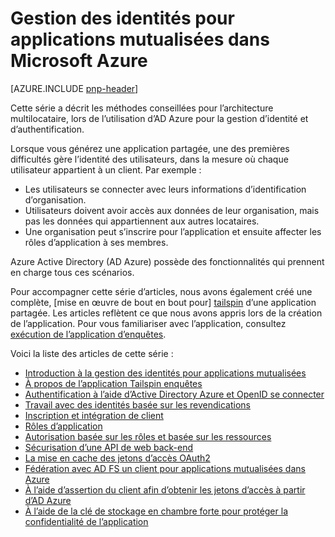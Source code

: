 <properties
   pageTitle="Gestion des identités pour Applications mutualisées | Microsoft Azure"
   description="Méthodes conseillées pour la gestion de l’authentification, l’autorisation et identité dans les applications mutualisées."
   services=""
   documentationCenter="na"
   authors="MikeWasson"
   manager="roshar"
   editor=""
   tags=""/>

<tags
   ms.service="guidance"
   ms.devlang="dotnet"
   ms.topic="article"
   ms.tgt_pltfrm="na"
   ms.workload="na"
   ms.date="06/02/2016"
   ms.author="mwasson"/>

# <a name="identity-management-for-multitenant-applications-in-microsoft-azure"></a>Gestion des identités pour applications mutualisées dans Microsoft Azure

[AZURE.INCLUDE [pnp-header](../../includes/guidance-pnp-header-include.md)]

Cette série a décrit les méthodes conseillées pour l’architecture multilocataire, lors de l’utilisation d’AD Azure pour la gestion d’identité et d’authentification.

Lorsque vous générez une application partagée, une des premières difficultés gère l’identité des utilisateurs, dans la mesure où chaque utilisateur appartient à un client. Par exemple :

- Les utilisateurs se connecter avec leurs informations d’identification d’organisation.
- Utilisateurs doivent avoir accès aux données de leur organisation, mais pas les données qui appartiennent aux autres locataires.
- Une organisation peut s’inscrire pour l’application et ensuite affecter les rôles d’application à ses membres.

Azure Active Directory (AD Azure) possède des fonctionnalités qui prennent en charge tous ces scénarios.

Pour accompagner cette série d’articles, nous avons également créé une complète, [mise en œuvre de bout en bout pour] [ tailspin] d’une application partagée. Les articles reflètent ce que nous avons appris lors de la création de l’application. Pour vous familiariser avec l’application, consultez [exécution de l’application d’enquêtes](https://github.com/Azure-Samples/guidance-identity-management-for-multitenant-apps/blob/master/docs/running-the-app.md).

Voici la liste des articles de cette série :

- [Introduction à la gestion des identités pour applications mutualisées](guidance-multitenant-identity-intro.md)
- [À propos de l’application Tailspin enquêtes](guidance-multitenant-identity-tailspin.md)
- [Authentification à l’aide d’Active Directory Azure et OpenID se connecter](guidance-multitenant-identity-authenticate.md)
- [Travail avec des identités basée sur les revendications](guidance-multitenant-identity-claims.md)
- [Inscription et intégration de client](guidance-multitenant-identity-signup.md)
- [Rôles d’application](guidance-multitenant-identity-app-roles.md)
- [Autorisation basée sur les rôles et basée sur les ressources](guidance-multitenant-identity-authorize.md)
- [Sécurisation d’une API de web back-end](guidance-multitenant-identity-web-api.md)
- [La mise en cache des jetons d’accès OAuth2](guidance-multitenant-identity-token-cache.md)
- [Fédération avec AD FS un client pour applications mutualisées dans Azure](guidance-multitenant-identity-adfs.md)
- [À l’aide d’assertion du client afin d’obtenir les jetons d’accès à partir d’AD Azure](guidance-multitenant-identity-client-assertion.md)
- [À l’aide de la clé de stockage en chambre forte pour protéger la confidentialité de l’application](guidance-multitenant-identity-keyvault.md)

[tailspin]: https://github.com/Azure-Samples/guidance-identity-management-for-multitenant-apps
